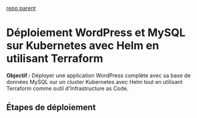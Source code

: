 [repo parent](../README.md)
# Déploiement WordPress et MySQL sur Kubernetes avec Helm en utilisant Terraform

**Objectif :** Déployer une application WordPress complète avec sa base de données MySQL sur un cluster Kubernetes avec Helm tout en utilisant Terraform comme outil d'Infrastructure as Code.

## Étapes de déploiement
